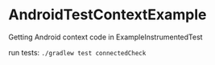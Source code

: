 # AndroidTestContextExample

Getting Android context code in ExampleInstrumentedTest

run tests: `./gradlew test connectedCheck`
